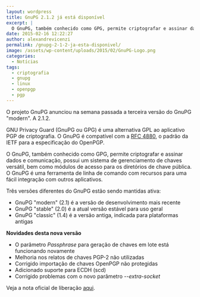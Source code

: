 ```yaml
---
layout: wordpress
title: GnuPG 2.1.2 já está disponível
excerpt: |
  O GnuPG, também conhecido como GPG, permite criptografar e assinar dados e comunicação, possui um sistema de gerenciamento de chaves versátil, bem como módulos de acesso para os diretórios de chave pública. O GnuPG é uma ferramenta de linha de comando com recursos para uma fácil integração com outros aplicativos.
date: 2015-02-16 12:22:27
author: alexandrevicenzi
permalink: /gnupg-2-1-2-ja-esta-disponivel/
image: /assets/wp-content/uploads/2015/02/GnuPG-Logo.png
categories:
  - Notícias
tags:
  - criptografia
  - gnupg
  - linux
  - openpgp
  - pgp
---
```


O projeto GnuPG anunciou na semana passada a terceira versão do GnuPG "modern". A 2.1.2.

GNU Privacy Guard (GnuPG ou GPG) é uma alternativa GPL ao aplicativo PGP de criptografia. O GnuPG é compatível com a <a href="http://tools.ietf.org/html/rfc4880" target="_blank">RFC 4880</a>, o padrão da IETF para a especificação do OpenPGP.

O GnuPG, também conhecido como GPG, permite criptografar e assinar dados e comunicação, possui um sistema de gerenciamento de chaves versátil, bem como módulos de acesso para os diretórios de chave pública. O GnuPG é uma ferramenta de linha de comando com recursos para uma fácil integração com outros aplicativos.

Três versões diferentes do GnuPG estão sendo mantidas ativa:

<ul>
    <li>GnuPG "modern" (2.1) é a versão de desenvolvimento mais recente</li>
    <li>GnuPG "stable" (2.0) é a atual versão estável para uso geral</li>
    <li>GnuPG "classic" (1.4) é a versão antiga, indicada para plataformas antigas</li>
</ul>

<strong>Novidades desta nova versão</strong>

<ul>
    <li>O parâmetro <em>Passphrase</em> para geração de chaves em lote está funcionando novamente</li>
    <li>Melhoria nos relatos de chaves PGP-2 não utilizadas</li>
    <li>Corrigido importação de chaves OpenPGP não protegidas</li>
    <li>Adicionado suporte para ECDH (scd)</li>
    <li>Corrigido problemas com o novo parâmetro <em>--extra-socket</em></li>
</ul>

Veja a nota oficial de liberação <a href="https://lists.gnupg.org/pipermail/gnupg-announce/2015q1/000361.html" target="_blank">aqui</a>.